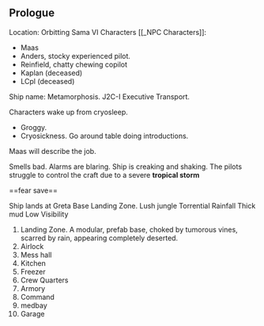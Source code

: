 ## Prologue
Location: Orbitting Sama VI
Characters [[_NPC Characters]]: 
- Maas 
- Anders, stocky experienced pilot.
- Reinfield, chatty chewing copilot
- Kaplan (deceased)
- LCpl (deceased)

Ship name: Metamorphosis. J2C-I Executive Transport.

Characters wake up from cryosleep. 
- Groggy. 
- Cryosickness.
Go around table doing introductions.

Maas will describe the job.

Smells bad. Alarms are blaring. Ship is creaking and shaking.
The pilots struggle to control the craft due to a severe **tropical storm**

==fear save==


Ship lands at Greta Base Landing Zone.
Lush jungle
Torrential Rainfall
Thick mud
Low Visibility

1. Landing Zone. A modular, prefab base, choked by tumorous vines, scarred by rain, appearing completely deserted.
2. Airlock
3. Mess hall
4. Kitchen
5. Freezer
6. Crew Quarters
7. Armory
8. Command
9. medbay
10. Garage